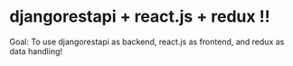 # djangorestapi + react.js + redux !!

Goal: To use djangorestapi as backend, react.js as frontend, and redux as data handling!

